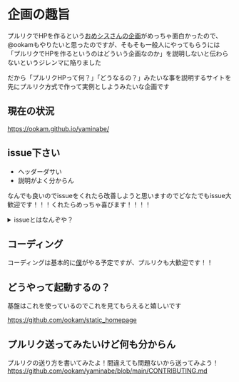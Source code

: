 # 企画の趣旨

プルリクでHPを作るという[おめシスさんの企画](https://github.com/omegasisters/homepage)がめっちゃ面白かったので、@ookamもやりたいと思ったのですが、そもそも一般人にやってもらうには「プルリクでHPを作るというのはどういう企画なのか」を説明しないと伝わらないというジレンマに陥りました

だから「プルリクHPって何？」「どうなるの？」みたいな事を説明するサイトを先にプルリク方式で作って実例としようみたいな企画です


## 現在の状況
https://ookam.github.io/yaminabe/

## issue下さい

- ヘッダーダサい
- 説明がよく分からん

なんでも良いのでissueをくれたら改善しようと思いますのでどなたでもissue大歓迎です！！！くれたらめっちゃ喜びます！！！！

<details><summary>issueとはなんぞや？</summary><div>
  
  - issue = 問題 という意味です。このプロジェクトに対する問題（意見・要望や不具合など）を提案することを指します。
  - つまり「なにか意見があれば書き込んでね！」ってことなので、初めての方も気軽にどうぞ！
  - issueの提案はこちらから → https://github.com/ookam/yaminabe/issues

</div></details>


## コーディング

コーディングは基本的に[僕](https://github.com/ookam)がやる予定ですが、プルリクも大歓迎です！！


## どうやって起動するの？

基盤はこれを使っているのでこれを見てもらえると嬉しいです

https://github.com/ookam/static_homepage

## プルリク送ってみたいけど何も分からん

プルリクの送り方を書いてみたよ！間違えても問題ないから送ってみよう！
https://github.com/ookam/yaminabe/blob/main/CONTRIBUTING.md

